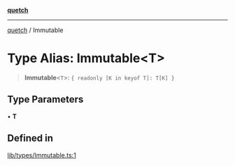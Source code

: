 [**quetch**](../README.md)

***

[quetch](../README.md) / Immutable

# Type Alias: Immutable\<T\>

> **Immutable**\<`T`\>: `{ readonly [K in keyof T]: T[K] }`

## Type Parameters

• **T**

## Defined in

[lib/types/Immutable.ts:1](https://github.com/nevoland/quetch/blob/6249acbaaaaaeed54f7d39c2e784b6176249eef9/lib/types/Immutable.ts#L1)
